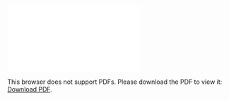<object data="christ-in-song/CIS1908pdfs/381.pdf" type="application/pdf" width="100%" height="1024px">
    <embed src="christ-in-song/CIS1908pdfs/381.pdf">
        <p>This browser does not support PDFs. Please download the PDF to view it: <a href="christ-in-song/CIS1908pdfs/381.pdf">Download PDF</a>.</p>
    </embed>
</object>

